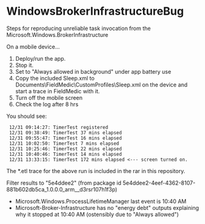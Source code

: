 # WindowsBrokerInfrastructureBug

Steps for reproducing unreliable task invocation from the Microsoft.Windows.BrokerInfrastructure

On a mobile device...

1. Deploy/run the app. 
2. Stop it.
3. Set to "Always allowed in background" under app battery use
4. Copy the included Sleep.xml to Documents\FieldMedic\CustomProfiles\Sleep.xml on the device and start a trace in FieldMedic with it.
5. Turn off the mobile screen
6. Check the log after 8 hrs

You should see:

```
 12/31 09:14:27: TimerTest registered
 12/31 09:38:49: TimerTest 37 mins elapsed
 12/31 09:55:47: TimerTest 16 mins elapsed
 12/31 10:02:50: TimerTest 7 mins elapsed
 12/31 10:25:46: TimerTest 22 mins elapsed
 12/31 10:40:46: TimerTest 14 mins elapsed
 12/31 13:33:15: TimerTest 172 mins elapsed <--- screen turned on.
 ```

The *.etl trace for the above run is included in the rar in this repository. 

Filter results to "5e4ddee2" (from package id 5e4ddee2-4eef-4362-8107-881b602db5ca_1.0.0.0_arm__d3rsr107h1f3p)
- Microsoft.Windows.ProcessLifetimeManager last event is 10:40 AM
- Microsoft-Broker-Infrastructure has no "energy debt" outputs explaining why it stopped at 10:40 AM (ostensibly due to "Always allowed")

